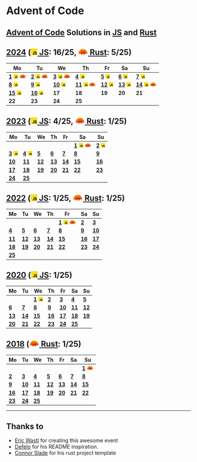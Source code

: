 # Advent of Code
## [Advent of Code](https://adventofcode.com) Solutions in [JS](/solutions/js) and [Rust](/solutions/rust)
## [2024](https://adventofcode.com/2024) ([<img height=18 src="./assets/js.svg"> JS](/solutions/js/years/2024): 16/25, [<img height=18 src="./assets/rust.svg"> Rust](/solutions/rust/aoc_2024/src): 5/25)
|Mo|Tu|We|Th|Fr|Sa|Su|
|-|-|-|-|-|-|-|
|[**1**](https://adventofcode.com/2024/day/1) [<img height=12 src="./assets/js.svg">](/solutions/js/years/2024/01.js "JS solution for 2024/01") [<img height=12 src="./assets/rust.svg">](/solutions/rust/aoc_2024/src/day_01.rs "Rust solution for 2024/01")|[**2**](https://adventofcode.com/2024/day/2) [<img height=12 src="./assets/js.svg">](/solutions/js/years/2024/02.js "JS solution for 2024/02") [<img height=12 src="./assets/rust.svg">](/solutions/rust/aoc_2024/src/day_02.rs "Rust solution for 2024/02")|[**3**](https://adventofcode.com/2024/day/3) [<img height=12 src="./assets/js.svg">](/solutions/js/years/2024/03.js "JS solution for 2024/03") [<img height=12 src="./assets/rust.svg">](/solutions/rust/aoc_2024/src/day_03.rs "Rust solution for 2024/03")|[**4**](https://adventofcode.com/2024/day/4) [<img height=12 src="./assets/js.svg">](/solutions/js/years/2024/04.js "JS solution for 2024/04")|[**5**](https://adventofcode.com/2024/day/5) [<img height=12 src="./assets/js.svg">](/solutions/js/years/2024/05.js "JS solution for 2024/05")|[**6**](https://adventofcode.com/2024/day/6) [<img height=12 src="./assets/js.svg">](/solutions/js/years/2024/06.js "JS solution for 2024/06")|[**7**](https://adventofcode.com/2024/day/7) [<img height=12 src="./assets/js.svg">](/solutions/js/years/2024/07.js "JS solution for 2024/07")|
|[**8**](https://adventofcode.com/2024/day/8) [<img height=12 src="./assets/js.svg">](/solutions/js/years/2024/08.js "JS solution for 2024/08")|[**9**](https://adventofcode.com/2024/day/9) [<img height=12 src="./assets/js.svg">](/solutions/js/years/2024/09.js "JS solution for 2024/09")|[**10**](https://adventofcode.com/2024/day/10) [<img height=12 src="./assets/js.svg">](/solutions/js/years/2024/10.js "JS solution for 2024/10")|[**11**](https://adventofcode.com/2024/day/11) [<img height=12 src="./assets/js.svg">](/solutions/js/years/2024/11.js "JS solution for 2024/11") [<img height=12 src="./assets/rust.svg">](/solutions/rust/aoc_2024/src/day_11.rs "Rust solution for 2024/11")|[**12**](https://adventofcode.com/2024/day/12) [<img height=12 src="./assets/js.svg">](/solutions/js/years/2024/12.js "JS solution for 2024/12")|[**13**](https://adventofcode.com/2024/day/13) [<img height=12 src="./assets/js.svg">](/solutions/js/years/2024/13.js "JS solution for 2024/13")|[**14**](https://adventofcode.com/2024/day/14) [<img height=12 src="./assets/js.svg">](/solutions/js/years/2024/14.js "JS solution for 2024/14") [<img height=12 src="./assets/rust.svg">](/solutions/rust/aoc_2024/src/day_14.rs "Rust solution for 2024/14")|
|[**15**](https://adventofcode.com/2024/day/15) [<img height=12 src="./assets/js.svg">](/solutions/js/years/2024/15.js "JS solution for 2024/15")|[**16**](https://adventofcode.com/2024/day/16) [<img height=12 src="./assets/js.svg">](/solutions/js/years/2024/16.js "JS solution for 2024/16")|**17**|**18**|**19**|**20**|**21**|
|**22**|**23**|**24**|**25**||||

## [2023](https://adventofcode.com/2023) ([<img height=18 src="./assets/js.svg"> JS](/solutions/js/years/2023): 4/25, [<img height=18 src="./assets/rust.svg"> Rust](/solutions/rust/aoc_2023/src): 1/25)
|Mo|Tu|We|Th|Fr|Sa|Su|
|-|-|-|-|-|-|-|
||||||[**1**](https://adventofcode.com/2023/day/1) [<img height=12 src="./assets/js.svg">](/solutions/js/years/2023/01.js "JS solution for 2023/01") [<img height=12 src="./assets/rust.svg">](/solutions/rust/aoc_2023/src/day_01.rs "Rust solution for 2023/01")|[**2**](https://adventofcode.com/2023/day/2) [<img height=12 src="./assets/js.svg">](/solutions/js/years/2023/02.js "JS solution for 2023/02")|
|[**3**](https://adventofcode.com/2023/day/3) [<img height=12 src="./assets/js.svg">](/solutions/js/years/2023/03.js "JS solution for 2023/03")|[**4**](https://adventofcode.com/2023/day/4) [<img height=12 src="./assets/js.svg">](/solutions/js/years/2023/04.js "JS solution for 2023/04")|[**5**](https://adventofcode.com/2023/day/5)|[**6**](https://adventofcode.com/2023/day/6)|[**7**](https://adventofcode.com/2023/day/7)|[**8**](https://adventofcode.com/2023/day/8)|[**9**](https://adventofcode.com/2023/day/9)|
|[**10**](https://adventofcode.com/2023/day/10)|[**11**](https://adventofcode.com/2023/day/11)|[**12**](https://adventofcode.com/2023/day/12)|[**13**](https://adventofcode.com/2023/day/13)|[**14**](https://adventofcode.com/2023/day/14)|[**15**](https://adventofcode.com/2023/day/15)|[**16**](https://adventofcode.com/2023/day/16)|
|[**17**](https://adventofcode.com/2023/day/17)|[**18**](https://adventofcode.com/2023/day/18)|[**19**](https://adventofcode.com/2023/day/19)|[**20**](https://adventofcode.com/2023/day/20)|[**21**](https://adventofcode.com/2023/day/21)|[**22**](https://adventofcode.com/2023/day/22)|[**23**](https://adventofcode.com/2023/day/23)|
|[**24**](https://adventofcode.com/2023/day/24)|[**25**](https://adventofcode.com/2023/day/25)||||||

## [2022](https://adventofcode.com/2022) ([<img height=18 src="./assets/js.svg"> JS](/solutions/js/years/2022): 1/25, [<img height=18 src="./assets/rust.svg"> Rust](/solutions/rust/aoc_2022/src): 1/25)
|Mo|Tu|We|Th|Fr|Sa|Su|
|-|-|-|-|-|-|-|
|||||[**1**](https://adventofcode.com/2022/day/1) [<img height=12 src="./assets/js.svg">](/solutions/js/years/2022/01.js "JS solution for 2022/01") [<img height=12 src="./assets/rust.svg">](/solutions/rust/aoc_2022/src/day_01.rs "Rust solution for 2022/01")|[**2**](https://adventofcode.com/2022/day/2)|[**3**](https://adventofcode.com/2022/day/3)|
|[**4**](https://adventofcode.com/2022/day/4)|[**5**](https://adventofcode.com/2022/day/5)|[**6**](https://adventofcode.com/2022/day/6)|[**7**](https://adventofcode.com/2022/day/7)|[**8**](https://adventofcode.com/2022/day/8)|[**9**](https://adventofcode.com/2022/day/9)|[**10**](https://adventofcode.com/2022/day/10)|
|[**11**](https://adventofcode.com/2022/day/11)|[**12**](https://adventofcode.com/2022/day/12)|[**13**](https://adventofcode.com/2022/day/13)|[**14**](https://adventofcode.com/2022/day/14)|[**15**](https://adventofcode.com/2022/day/15)|[**16**](https://adventofcode.com/2022/day/16)|[**17**](https://adventofcode.com/2022/day/17)|
|[**18**](https://adventofcode.com/2022/day/18)|[**19**](https://adventofcode.com/2022/day/19)|[**20**](https://adventofcode.com/2022/day/20)|[**21**](https://adventofcode.com/2022/day/21)|[**22**](https://adventofcode.com/2022/day/22)|[**23**](https://adventofcode.com/2022/day/23)|[**24**](https://adventofcode.com/2022/day/24)|
|[**25**](https://adventofcode.com/2022/day/25)|||||||

## [2020](https://adventofcode.com/2020) ([<img height=18 src="./assets/js.svg"> JS](/solutions/js/years/2020): 1/25)
|Mo|Tu|We|Th|Fr|Sa|Su|
|-|-|-|-|-|-|-|
|||[**1**](https://adventofcode.com/2020/day/1) [<img height=12 src="./assets/js.svg">](/solutions/js/years/2020/01.js "JS solution for 2020/01")|[**2**](https://adventofcode.com/2020/day/2)|[**3**](https://adventofcode.com/2020/day/3)|[**4**](https://adventofcode.com/2020/day/4)|[**5**](https://adventofcode.com/2020/day/5)|
|[**6**](https://adventofcode.com/2020/day/6)|[**7**](https://adventofcode.com/2020/day/7)|[**8**](https://adventofcode.com/2020/day/8)|[**9**](https://adventofcode.com/2020/day/9)|[**10**](https://adventofcode.com/2020/day/10)|[**11**](https://adventofcode.com/2020/day/11)|[**12**](https://adventofcode.com/2020/day/12)|
|[**13**](https://adventofcode.com/2020/day/13)|[**14**](https://adventofcode.com/2020/day/14)|[**15**](https://adventofcode.com/2020/day/15)|[**16**](https://adventofcode.com/2020/day/16)|[**17**](https://adventofcode.com/2020/day/17)|[**18**](https://adventofcode.com/2020/day/18)|[**19**](https://adventofcode.com/2020/day/19)|
|[**20**](https://adventofcode.com/2020/day/20)|[**21**](https://adventofcode.com/2020/day/21)|[**22**](https://adventofcode.com/2020/day/22)|[**23**](https://adventofcode.com/2020/day/23)|[**24**](https://adventofcode.com/2020/day/24)|[**25**](https://adventofcode.com/2020/day/25)||

## [2018](https://adventofcode.com/2018) ([<img height=18 src="./assets/rust.svg"> Rust](/solutions/rust/aoc_2018/src): 1/25)
|Mo|Tu|We|Th|Fr|Sa|Su|
|-|-|-|-|-|-|-|
|||||||[**1**](https://adventofcode.com/2018/day/1) [<img height=12 src="./assets/rust.svg">](/solutions/rust/aoc_2018/src/day_01.rs "Rust solution for 2018/01")|
|[**2**](https://adventofcode.com/2018/day/2)|[**3**](https://adventofcode.com/2018/day/3)|[**4**](https://adventofcode.com/2018/day/4)|[**5**](https://adventofcode.com/2018/day/5)|[**6**](https://adventofcode.com/2018/day/6)|[**7**](https://adventofcode.com/2018/day/7)|[**8**](https://adventofcode.com/2018/day/8)|
|[**9**](https://adventofcode.com/2018/day/9)|[**10**](https://adventofcode.com/2018/day/10)|[**11**](https://adventofcode.com/2018/day/11)|[**12**](https://adventofcode.com/2018/day/12)|[**13**](https://adventofcode.com/2018/day/13)|[**14**](https://adventofcode.com/2018/day/14)|[**15**](https://adventofcode.com/2018/day/15)|
|[**16**](https://adventofcode.com/2018/day/16)|[**17**](https://adventofcode.com/2018/day/17)|[**18**](https://adventofcode.com/2018/day/18)|[**19**](https://adventofcode.com/2018/day/19)|[**20**](https://adventofcode.com/2018/day/20)|[**21**](https://adventofcode.com/2018/day/21)|[**22**](https://adventofcode.com/2018/day/22)|
|[**23**](https://adventofcode.com/2018/day/23)|[**24**](https://adventofcode.com/2018/day/24)|[**25**](https://adventofcode.com/2018/day/25)|||||

---
  ## Thanks to
- [Eric Wastl](https://github.com/topaz) for creating this awesome event
- [Defelo](https://github.com/defelo) for his README inspiration.
- [Connor Slade](https://github.com/connorslade) for his rust project template